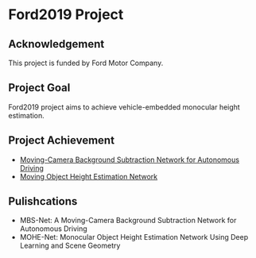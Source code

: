 # Ford2019 Project
## Acknowledgement
This project is funded by Ford Motor Company.

## Project Goal
Ford2019 project aims to achieve vehicle-embedded monocular height estimation.

## Project Achievement
* [Moving-Camera Background Subtraction Network for Autonomous Driving](https://github.com/OSUPCVLab/Ford2020/blob/master/Moving-Camera%20Background%20Subtraction%20Network%20for%20Autonomous%20Driving)
* [Moving Object Height Estimation Network](https://github.com/OSUPCVLab/Ford2019/tree/master/Moving%20Object%20Height%20Estimation%20Network)

## Pulishcations
* MBS-Net: A Moving-Camera Background Subtraction Network for Autonomous Driving
* MOHE-Net: Monocular Object Height Estimation Network Using Deep Learning and Scene Geometry
